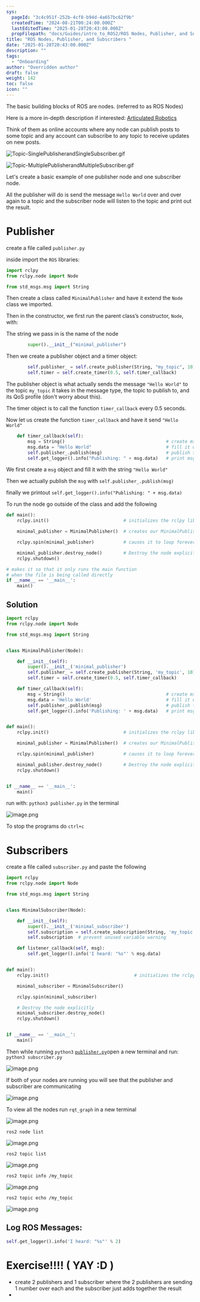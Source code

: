 ```yaml
---
sys:
  pageId: "3c4c951f-252b-4cf8-b94d-4a657bc62f9b"
  createdTime: "2024-08-21T00:24:00.000Z"
  lastEditedTime: "2025-01-28T20:43:00.000Z"
  propFilepath: "docs/Guides/intro_to_ROS2/ROS Nodes, Publisher, and Subscribers .md"
title: "ROS Nodes, Publisher, and Subscribers "
date: "2025-01-28T20:43:00.000Z"
description: ""
tags:
  - "Onboarding"
author: "Overridden author"
draft: false
weight: 142
toc: false
icon: ""
---
```


The basic building blocks of ROS are nodes. (referred to as ROS Nodes)

Here is a more in-depth description if interested: [Articulated Robotics](https://articulatedrobotics.xyz/tutorials/ready-for-ros/ros-overview#2-nodes)

Think of them as online accounts where any node can publish posts to some topic and any account can subscribe to any topic to receive updates on new posts.

![Topic-SinglePublisherandSingleSubscriber.gif](https://docs.ros.org/en/humble/_images/Topic-SinglePublisherandSingleSubscriber.gif)

![Topic-MultiplePublisherandMultipleSubscriber.gif](https://docs.ros.org/en/humble/_images/Topic-MultiplePublisherandMultipleSubscriber.gif)

Let's create a basic example of one publisher node and one subscriber node.

All the publisher will do is send the message `Hello World` over and over again to a topic and the subscriber node will listen to the topic and print out the result.

# Publisher

create a file called `publisher.py` 

inside import the `ROS` libraries:

```python
import rclpy
from rclpy.node import Node

from std_msgs.msg import String
```

Then create a class called `MinimalPublisher` and have it extend the `Node` class we imported.

Then in the constructor, we first run the parent class’s constructor, `Node`, with:

The string we pass in is the name of the node

```python
        super().__init__("minimal_publisher")
```

Then we create a publisher object and a timer object:

```python
        self.publisher_ = self.create_publisher(String, "my_topic", 10)
        self.timer = self.create_timer(0.5, self.timer_callback)
```

The publisher object is what actually sends the message `"Hello World"` to the topic `my_topic` it takes in the message type, the topic to publish to, and its QoS profile (don't worry about this).

The timer object is to call the function `timer_callback` every 0.5 seconds.

Now let us create the function `timer_callback` and have it send `"Hello World"`

```python
    def timer_callback(self):
        msg = String()                                      # create msg object
        msg.data = "Hello World"                            # fill it with data
        self.publisher_.publish(msg)                        # publish the message
        self.get_logger().info("Publishing: " + msg.data)   # print msg
```

We first create a `msg` object and fill it with the string `"Hello World"`

Then we actually publish the `msg` with `self.publisher_.publish(msg)`

finally we printout `self.get_logger().info("Publishing: " + msg.data)`

To run the node go outside of the class and add the following

```python
def main():
    rclpy.init()                            # initializes the rclpy library

    minimal_publisher = MinimalPublisher()  # creates our MinimalPublisher object

    rclpy.spin(minimal_publisher)           # causes it to loop forever

    minimal_publisher.destroy_node()        # Destroy the node explicitly
    rclpy.shutdown()

# makes it so that it only runs the main function
# when the file is being called directly
if __name__ == '__main__': 
    main()
```

## Solution

```python
import rclpy
from rclpy.node import Node

from std_msgs.msg import String


class MinimalPublisher(Node):

    def __init__(self):
        super().__init__('minimal_publisher')
        self.publisher_ = self.create_publisher(String, 'my_topic', 10)
        self.timer = self.create_timer(0.5, self.timer_callback)

    def timer_callback(self):
        msg = String()                                      # create msg object
        msg.data = 'Hello World'                            # fill it with data
        self.publisher_.publish(msg)                        # publish the message
        self.get_logger().info('Publishing: ' + msg.data)   # print msg


def main():
    rclpy.init()                            # initializes the rclpy library

    minimal_publisher = MinimalPublisher()  # creates our MinimalPublisher object

    rclpy.spin(minimal_publisher)           # causes it to loop forever

    minimal_publisher.destroy_node()        # Destroy the node explicitly
    rclpy.shutdown()


if __name__ == '__main__':
    main()
```

run with: `python3 publisher.py` in the terminal

![image.png](https://prod-files-secure.s3.us-west-2.amazonaws.com/d518164a-d88e-44d1-a4ee-3adb3bd8bce0/9214accb-ad5b-44f1-a31c-b3167c59138b/image.png?X-Amz-Algorithm=AWS4-HMAC-SHA256&X-Amz-Content-Sha256=UNSIGNED-PAYLOAD&X-Amz-Credential=ASIAZI2LB466ZOI7KRJZ%2F20250525%2Fus-west-2%2Fs3%2Faws4_request&X-Amz-Date=20250525T150731Z&X-Amz-Expires=3600&X-Amz-Security-Token=IQoJb3JpZ2luX2VjEGcaCXVzLXdlc3QtMiJHMEUCID4K9%2BXd%2FomlpcsVLXh3cbXizE%2Fa1Gpc5laHtSq5cOPtAiEApDR3cWHN%2BdZ8Kv0Z7zJcOoOMyzL04ZqlfI7pGPHkadMq%2FwMIMBAAGgw2Mzc0MjMxODM4MDUiDFI4acsTpU0IfpWfqyrcA%2BxpsK97xZiYq06kn7UwdsAgO2jp%2BpkCryHjUV1aAY3dvoSE%2FzTtKKDj8vL7u3VrBupm7QoEXLo9w2EN6358lpw7stTzB8YXrlgyZr7vJe%2BRiZeYwq6BD%2B7AKyARUjiPNBX6hIgkIvGiuIhbTBVz9xMBvwjV7H1HxA4XnhiQ5GkEYmzwwAIh40WxCdciUMQqpnpALdtfLk%2FX8EUoDwFlpuYrukcpF9aRAsL0iW2VQ5eBa4Ck0fQdEXaBIzo5zCDdF%2FmcuuEiUGFS5BA1eZGX1L0zoKMXfcDkIxGskDomutwDzq8rlKrFNEWYixYYCNuXqrzGHUj%2BgkvwaxeEzCTxyyNKEOx92SqN4t5ntPszQcjHlk%2FpC6fpp4aT9tdoEgBt3SsDK6FaKNvHG5o8XhcFvqF4kfTPnA9u20pZ2izmyOEWwpq86vLb8cWT4aI%2B87MiVJcmUEUKL%2FI11AXkSl4wurnNPpt6wslaNbHxTDbAg85uzBG9MFbvBpUwFV13o2MezmIBp3eV8hCJkRm63bjhe7UL191MrcQH24yluSI9gltnemJ2h5dQY5LorHtZlaor%2Baelg4ibT3HpOpSgC9FtbxVb%2FLtPlZL5g122LMrJBHXZYiqOp9tBtvrmjTeCMIbfzMEGOqUBS8lmnhXpcXDhNhPrNMsAcDwinmyTLgUBlrLv7uZCq45fzomuxPu6j0OYvOGYVwxNh18DEHpsUQnEe%2Bn3sOw5Hl4rj8O9AcGv40YYTaqb9S5dFxfGD8%2B3pEcT9E2%2B71Nxa8Rc8k8gouNnUu0OEAVmG%2BRhv8RYMUs6OYlMJxs2S2zXu5%2Fzs02Z2134tbxpZ1nNpkBXYJl7z5QDS9cZzIiPFG7olFwd&X-Amz-Signature=dc2b4b9863ac56064451806f7c5e2a354d8e304603c6bc5ca19c5f887c1055e8&X-Amz-SignedHeaders=host&x-id=GetObject)

To stop the programs do `ctrl+c`

# Subscribers

create a file called `subscriber.py` and paste the following

```python
import rclpy
from rclpy.node import Node

from std_msgs.msg import String


class MinimalSubscriber(Node):

    def __init__(self):
        super().__init__('minimal_subscriber')
        self.subscription = self.create_subscription(String, 'my_topic', self.listener_callback, 10)
        self.subscription  # prevent unused variable warning

    def listener_callback(self, msg):
        self.get_logger().info('I heard: "%s"' % msg.data)


def main():
    rclpy.init()                                # initializes the rclpy library

    minimal_subscriber = MinimalSubscriber()

    rclpy.spin(minimal_subscriber)

    # Destroy the node explicitly
    minimal_subscriber.destroy_node()
    rclpy.shutdown()


if __name__ == '__main__':
    main()
```

Then while running `python3` [`publisher.py`](http://publisher.py/)open a new terminal and run: `python3 subscriber.py` 

![image.png](https://prod-files-secure.s3.us-west-2.amazonaws.com/d518164a-d88e-44d1-a4ee-3adb3bd8bce0/611fccf2-c738-4dbd-94e9-98f209092866/image.png?X-Amz-Algorithm=AWS4-HMAC-SHA256&X-Amz-Content-Sha256=UNSIGNED-PAYLOAD&X-Amz-Credential=ASIAZI2LB466ZOI7KRJZ%2F20250525%2Fus-west-2%2Fs3%2Faws4_request&X-Amz-Date=20250525T150731Z&X-Amz-Expires=3600&X-Amz-Security-Token=IQoJb3JpZ2luX2VjEGcaCXVzLXdlc3QtMiJHMEUCID4K9%2BXd%2FomlpcsVLXh3cbXizE%2Fa1Gpc5laHtSq5cOPtAiEApDR3cWHN%2BdZ8Kv0Z7zJcOoOMyzL04ZqlfI7pGPHkadMq%2FwMIMBAAGgw2Mzc0MjMxODM4MDUiDFI4acsTpU0IfpWfqyrcA%2BxpsK97xZiYq06kn7UwdsAgO2jp%2BpkCryHjUV1aAY3dvoSE%2FzTtKKDj8vL7u3VrBupm7QoEXLo9w2EN6358lpw7stTzB8YXrlgyZr7vJe%2BRiZeYwq6BD%2B7AKyARUjiPNBX6hIgkIvGiuIhbTBVz9xMBvwjV7H1HxA4XnhiQ5GkEYmzwwAIh40WxCdciUMQqpnpALdtfLk%2FX8EUoDwFlpuYrukcpF9aRAsL0iW2VQ5eBa4Ck0fQdEXaBIzo5zCDdF%2FmcuuEiUGFS5BA1eZGX1L0zoKMXfcDkIxGskDomutwDzq8rlKrFNEWYixYYCNuXqrzGHUj%2BgkvwaxeEzCTxyyNKEOx92SqN4t5ntPszQcjHlk%2FpC6fpp4aT9tdoEgBt3SsDK6FaKNvHG5o8XhcFvqF4kfTPnA9u20pZ2izmyOEWwpq86vLb8cWT4aI%2B87MiVJcmUEUKL%2FI11AXkSl4wurnNPpt6wslaNbHxTDbAg85uzBG9MFbvBpUwFV13o2MezmIBp3eV8hCJkRm63bjhe7UL191MrcQH24yluSI9gltnemJ2h5dQY5LorHtZlaor%2Baelg4ibT3HpOpSgC9FtbxVb%2FLtPlZL5g122LMrJBHXZYiqOp9tBtvrmjTeCMIbfzMEGOqUBS8lmnhXpcXDhNhPrNMsAcDwinmyTLgUBlrLv7uZCq45fzomuxPu6j0OYvOGYVwxNh18DEHpsUQnEe%2Bn3sOw5Hl4rj8O9AcGv40YYTaqb9S5dFxfGD8%2B3pEcT9E2%2B71Nxa8Rc8k8gouNnUu0OEAVmG%2BRhv8RYMUs6OYlMJxs2S2zXu5%2Fzs02Z2134tbxpZ1nNpkBXYJl7z5QDS9cZzIiPFG7olFwd&X-Amz-Signature=c4d16e05cacfe0b9c377a123e117829c20be1498298410d5f3d837b711a16764&X-Amz-SignedHeaders=host&x-id=GetObject)

If both of your nodes are running you will see that the publisher and subscriber are communicating

![image.png](https://prod-files-secure.s3.us-west-2.amazonaws.com/d518164a-d88e-44d1-a4ee-3adb3bd8bce0/eea428b5-1cf0-43bb-a30b-81cbaf6c5c78/image.png?X-Amz-Algorithm=AWS4-HMAC-SHA256&X-Amz-Content-Sha256=UNSIGNED-PAYLOAD&X-Amz-Credential=ASIAZI2LB466ZOI7KRJZ%2F20250525%2Fus-west-2%2Fs3%2Faws4_request&X-Amz-Date=20250525T150731Z&X-Amz-Expires=3600&X-Amz-Security-Token=IQoJb3JpZ2luX2VjEGcaCXVzLXdlc3QtMiJHMEUCID4K9%2BXd%2FomlpcsVLXh3cbXizE%2Fa1Gpc5laHtSq5cOPtAiEApDR3cWHN%2BdZ8Kv0Z7zJcOoOMyzL04ZqlfI7pGPHkadMq%2FwMIMBAAGgw2Mzc0MjMxODM4MDUiDFI4acsTpU0IfpWfqyrcA%2BxpsK97xZiYq06kn7UwdsAgO2jp%2BpkCryHjUV1aAY3dvoSE%2FzTtKKDj8vL7u3VrBupm7QoEXLo9w2EN6358lpw7stTzB8YXrlgyZr7vJe%2BRiZeYwq6BD%2B7AKyARUjiPNBX6hIgkIvGiuIhbTBVz9xMBvwjV7H1HxA4XnhiQ5GkEYmzwwAIh40WxCdciUMQqpnpALdtfLk%2FX8EUoDwFlpuYrukcpF9aRAsL0iW2VQ5eBa4Ck0fQdEXaBIzo5zCDdF%2FmcuuEiUGFS5BA1eZGX1L0zoKMXfcDkIxGskDomutwDzq8rlKrFNEWYixYYCNuXqrzGHUj%2BgkvwaxeEzCTxyyNKEOx92SqN4t5ntPszQcjHlk%2FpC6fpp4aT9tdoEgBt3SsDK6FaKNvHG5o8XhcFvqF4kfTPnA9u20pZ2izmyOEWwpq86vLb8cWT4aI%2B87MiVJcmUEUKL%2FI11AXkSl4wurnNPpt6wslaNbHxTDbAg85uzBG9MFbvBpUwFV13o2MezmIBp3eV8hCJkRm63bjhe7UL191MrcQH24yluSI9gltnemJ2h5dQY5LorHtZlaor%2Baelg4ibT3HpOpSgC9FtbxVb%2FLtPlZL5g122LMrJBHXZYiqOp9tBtvrmjTeCMIbfzMEGOqUBS8lmnhXpcXDhNhPrNMsAcDwinmyTLgUBlrLv7uZCq45fzomuxPu6j0OYvOGYVwxNh18DEHpsUQnEe%2Bn3sOw5Hl4rj8O9AcGv40YYTaqb9S5dFxfGD8%2B3pEcT9E2%2B71Nxa8Rc8k8gouNnUu0OEAVmG%2BRhv8RYMUs6OYlMJxs2S2zXu5%2Fzs02Z2134tbxpZ1nNpkBXYJl7z5QDS9cZzIiPFG7olFwd&X-Amz-Signature=3573a405b24e6161a63b9b58bf0e5f9f51f1cbbac5c1e51036dbd24ba3512572&X-Amz-SignedHeaders=host&x-id=GetObject)

To view all the nodes run `rqt_graph` in a new terminal

![image.png](https://prod-files-secure.s3.us-west-2.amazonaws.com/d518164a-d88e-44d1-a4ee-3adb3bd8bce0/1d98e964-4318-4d62-b5c4-8c8f78368598/image.png?X-Amz-Algorithm=AWS4-HMAC-SHA256&X-Amz-Content-Sha256=UNSIGNED-PAYLOAD&X-Amz-Credential=ASIAZI2LB466ZOI7KRJZ%2F20250525%2Fus-west-2%2Fs3%2Faws4_request&X-Amz-Date=20250525T150731Z&X-Amz-Expires=3600&X-Amz-Security-Token=IQoJb3JpZ2luX2VjEGcaCXVzLXdlc3QtMiJHMEUCID4K9%2BXd%2FomlpcsVLXh3cbXizE%2Fa1Gpc5laHtSq5cOPtAiEApDR3cWHN%2BdZ8Kv0Z7zJcOoOMyzL04ZqlfI7pGPHkadMq%2FwMIMBAAGgw2Mzc0MjMxODM4MDUiDFI4acsTpU0IfpWfqyrcA%2BxpsK97xZiYq06kn7UwdsAgO2jp%2BpkCryHjUV1aAY3dvoSE%2FzTtKKDj8vL7u3VrBupm7QoEXLo9w2EN6358lpw7stTzB8YXrlgyZr7vJe%2BRiZeYwq6BD%2B7AKyARUjiPNBX6hIgkIvGiuIhbTBVz9xMBvwjV7H1HxA4XnhiQ5GkEYmzwwAIh40WxCdciUMQqpnpALdtfLk%2FX8EUoDwFlpuYrukcpF9aRAsL0iW2VQ5eBa4Ck0fQdEXaBIzo5zCDdF%2FmcuuEiUGFS5BA1eZGX1L0zoKMXfcDkIxGskDomutwDzq8rlKrFNEWYixYYCNuXqrzGHUj%2BgkvwaxeEzCTxyyNKEOx92SqN4t5ntPszQcjHlk%2FpC6fpp4aT9tdoEgBt3SsDK6FaKNvHG5o8XhcFvqF4kfTPnA9u20pZ2izmyOEWwpq86vLb8cWT4aI%2B87MiVJcmUEUKL%2FI11AXkSl4wurnNPpt6wslaNbHxTDbAg85uzBG9MFbvBpUwFV13o2MezmIBp3eV8hCJkRm63bjhe7UL191MrcQH24yluSI9gltnemJ2h5dQY5LorHtZlaor%2Baelg4ibT3HpOpSgC9FtbxVb%2FLtPlZL5g122LMrJBHXZYiqOp9tBtvrmjTeCMIbfzMEGOqUBS8lmnhXpcXDhNhPrNMsAcDwinmyTLgUBlrLv7uZCq45fzomuxPu6j0OYvOGYVwxNh18DEHpsUQnEe%2Bn3sOw5Hl4rj8O9AcGv40YYTaqb9S5dFxfGD8%2B3pEcT9E2%2B71Nxa8Rc8k8gouNnUu0OEAVmG%2BRhv8RYMUs6OYlMJxs2S2zXu5%2Fzs02Z2134tbxpZ1nNpkBXYJl7z5QDS9cZzIiPFG7olFwd&X-Amz-Signature=9deb001df177c9972d4ca7fb134402fd35876472b8f1e34cab74c82e8e828166&X-Amz-SignedHeaders=host&x-id=GetObject)

`ros2 node list`

![image.png](https://prod-files-secure.s3.us-west-2.amazonaws.com/d518164a-d88e-44d1-a4ee-3adb3bd8bce0/680ac8cf-e6d9-4164-9ece-5b9a6fccffee/image.png?X-Amz-Algorithm=AWS4-HMAC-SHA256&X-Amz-Content-Sha256=UNSIGNED-PAYLOAD&X-Amz-Credential=ASIAZI2LB466ZOI7KRJZ%2F20250525%2Fus-west-2%2Fs3%2Faws4_request&X-Amz-Date=20250525T150731Z&X-Amz-Expires=3600&X-Amz-Security-Token=IQoJb3JpZ2luX2VjEGcaCXVzLXdlc3QtMiJHMEUCID4K9%2BXd%2FomlpcsVLXh3cbXizE%2Fa1Gpc5laHtSq5cOPtAiEApDR3cWHN%2BdZ8Kv0Z7zJcOoOMyzL04ZqlfI7pGPHkadMq%2FwMIMBAAGgw2Mzc0MjMxODM4MDUiDFI4acsTpU0IfpWfqyrcA%2BxpsK97xZiYq06kn7UwdsAgO2jp%2BpkCryHjUV1aAY3dvoSE%2FzTtKKDj8vL7u3VrBupm7QoEXLo9w2EN6358lpw7stTzB8YXrlgyZr7vJe%2BRiZeYwq6BD%2B7AKyARUjiPNBX6hIgkIvGiuIhbTBVz9xMBvwjV7H1HxA4XnhiQ5GkEYmzwwAIh40WxCdciUMQqpnpALdtfLk%2FX8EUoDwFlpuYrukcpF9aRAsL0iW2VQ5eBa4Ck0fQdEXaBIzo5zCDdF%2FmcuuEiUGFS5BA1eZGX1L0zoKMXfcDkIxGskDomutwDzq8rlKrFNEWYixYYCNuXqrzGHUj%2BgkvwaxeEzCTxyyNKEOx92SqN4t5ntPszQcjHlk%2FpC6fpp4aT9tdoEgBt3SsDK6FaKNvHG5o8XhcFvqF4kfTPnA9u20pZ2izmyOEWwpq86vLb8cWT4aI%2B87MiVJcmUEUKL%2FI11AXkSl4wurnNPpt6wslaNbHxTDbAg85uzBG9MFbvBpUwFV13o2MezmIBp3eV8hCJkRm63bjhe7UL191MrcQH24yluSI9gltnemJ2h5dQY5LorHtZlaor%2Baelg4ibT3HpOpSgC9FtbxVb%2FLtPlZL5g122LMrJBHXZYiqOp9tBtvrmjTeCMIbfzMEGOqUBS8lmnhXpcXDhNhPrNMsAcDwinmyTLgUBlrLv7uZCq45fzomuxPu6j0OYvOGYVwxNh18DEHpsUQnEe%2Bn3sOw5Hl4rj8O9AcGv40YYTaqb9S5dFxfGD8%2B3pEcT9E2%2B71Nxa8Rc8k8gouNnUu0OEAVmG%2BRhv8RYMUs6OYlMJxs2S2zXu5%2Fzs02Z2134tbxpZ1nNpkBXYJl7z5QDS9cZzIiPFG7olFwd&X-Amz-Signature=d90eb7ebcb10cd1b3a27d46ee9f7f1bdd9c9434af5c0d31df054ec9ca1152586&X-Amz-SignedHeaders=host&x-id=GetObject)

`ros2 topic list`

![image.png](https://prod-files-secure.s3.us-west-2.amazonaws.com/d518164a-d88e-44d1-a4ee-3adb3bd8bce0/eee2ebe1-27ef-4a4a-96fb-2ca54126fb29/image.png?X-Amz-Algorithm=AWS4-HMAC-SHA256&X-Amz-Content-Sha256=UNSIGNED-PAYLOAD&X-Amz-Credential=ASIAZI2LB466ZOI7KRJZ%2F20250525%2Fus-west-2%2Fs3%2Faws4_request&X-Amz-Date=20250525T150731Z&X-Amz-Expires=3600&X-Amz-Security-Token=IQoJb3JpZ2luX2VjEGcaCXVzLXdlc3QtMiJHMEUCID4K9%2BXd%2FomlpcsVLXh3cbXizE%2Fa1Gpc5laHtSq5cOPtAiEApDR3cWHN%2BdZ8Kv0Z7zJcOoOMyzL04ZqlfI7pGPHkadMq%2FwMIMBAAGgw2Mzc0MjMxODM4MDUiDFI4acsTpU0IfpWfqyrcA%2BxpsK97xZiYq06kn7UwdsAgO2jp%2BpkCryHjUV1aAY3dvoSE%2FzTtKKDj8vL7u3VrBupm7QoEXLo9w2EN6358lpw7stTzB8YXrlgyZr7vJe%2BRiZeYwq6BD%2B7AKyARUjiPNBX6hIgkIvGiuIhbTBVz9xMBvwjV7H1HxA4XnhiQ5GkEYmzwwAIh40WxCdciUMQqpnpALdtfLk%2FX8EUoDwFlpuYrukcpF9aRAsL0iW2VQ5eBa4Ck0fQdEXaBIzo5zCDdF%2FmcuuEiUGFS5BA1eZGX1L0zoKMXfcDkIxGskDomutwDzq8rlKrFNEWYixYYCNuXqrzGHUj%2BgkvwaxeEzCTxyyNKEOx92SqN4t5ntPszQcjHlk%2FpC6fpp4aT9tdoEgBt3SsDK6FaKNvHG5o8XhcFvqF4kfTPnA9u20pZ2izmyOEWwpq86vLb8cWT4aI%2B87MiVJcmUEUKL%2FI11AXkSl4wurnNPpt6wslaNbHxTDbAg85uzBG9MFbvBpUwFV13o2MezmIBp3eV8hCJkRm63bjhe7UL191MrcQH24yluSI9gltnemJ2h5dQY5LorHtZlaor%2Baelg4ibT3HpOpSgC9FtbxVb%2FLtPlZL5g122LMrJBHXZYiqOp9tBtvrmjTeCMIbfzMEGOqUBS8lmnhXpcXDhNhPrNMsAcDwinmyTLgUBlrLv7uZCq45fzomuxPu6j0OYvOGYVwxNh18DEHpsUQnEe%2Bn3sOw5Hl4rj8O9AcGv40YYTaqb9S5dFxfGD8%2B3pEcT9E2%2B71Nxa8Rc8k8gouNnUu0OEAVmG%2BRhv8RYMUs6OYlMJxs2S2zXu5%2Fzs02Z2134tbxpZ1nNpkBXYJl7z5QDS9cZzIiPFG7olFwd&X-Amz-Signature=f14c04f4fdbd235bf28bfb0b19f57266cc858557e1139fe4c46544328ee88634&X-Amz-SignedHeaders=host&x-id=GetObject)

`ros2 topic info /my_topic`

![image.png](https://prod-files-secure.s3.us-west-2.amazonaws.com/d518164a-d88e-44d1-a4ee-3adb3bd8bce0/6288ef12-cb9e-406f-b9eb-65feed3a9011/image.png?X-Amz-Algorithm=AWS4-HMAC-SHA256&X-Amz-Content-Sha256=UNSIGNED-PAYLOAD&X-Amz-Credential=ASIAZI2LB466ZOI7KRJZ%2F20250525%2Fus-west-2%2Fs3%2Faws4_request&X-Amz-Date=20250525T150731Z&X-Amz-Expires=3600&X-Amz-Security-Token=IQoJb3JpZ2luX2VjEGcaCXVzLXdlc3QtMiJHMEUCID4K9%2BXd%2FomlpcsVLXh3cbXizE%2Fa1Gpc5laHtSq5cOPtAiEApDR3cWHN%2BdZ8Kv0Z7zJcOoOMyzL04ZqlfI7pGPHkadMq%2FwMIMBAAGgw2Mzc0MjMxODM4MDUiDFI4acsTpU0IfpWfqyrcA%2BxpsK97xZiYq06kn7UwdsAgO2jp%2BpkCryHjUV1aAY3dvoSE%2FzTtKKDj8vL7u3VrBupm7QoEXLo9w2EN6358lpw7stTzB8YXrlgyZr7vJe%2BRiZeYwq6BD%2B7AKyARUjiPNBX6hIgkIvGiuIhbTBVz9xMBvwjV7H1HxA4XnhiQ5GkEYmzwwAIh40WxCdciUMQqpnpALdtfLk%2FX8EUoDwFlpuYrukcpF9aRAsL0iW2VQ5eBa4Ck0fQdEXaBIzo5zCDdF%2FmcuuEiUGFS5BA1eZGX1L0zoKMXfcDkIxGskDomutwDzq8rlKrFNEWYixYYCNuXqrzGHUj%2BgkvwaxeEzCTxyyNKEOx92SqN4t5ntPszQcjHlk%2FpC6fpp4aT9tdoEgBt3SsDK6FaKNvHG5o8XhcFvqF4kfTPnA9u20pZ2izmyOEWwpq86vLb8cWT4aI%2B87MiVJcmUEUKL%2FI11AXkSl4wurnNPpt6wslaNbHxTDbAg85uzBG9MFbvBpUwFV13o2MezmIBp3eV8hCJkRm63bjhe7UL191MrcQH24yluSI9gltnemJ2h5dQY5LorHtZlaor%2Baelg4ibT3HpOpSgC9FtbxVb%2FLtPlZL5g122LMrJBHXZYiqOp9tBtvrmjTeCMIbfzMEGOqUBS8lmnhXpcXDhNhPrNMsAcDwinmyTLgUBlrLv7uZCq45fzomuxPu6j0OYvOGYVwxNh18DEHpsUQnEe%2Bn3sOw5Hl4rj8O9AcGv40YYTaqb9S5dFxfGD8%2B3pEcT9E2%2B71Nxa8Rc8k8gouNnUu0OEAVmG%2BRhv8RYMUs6OYlMJxs2S2zXu5%2Fzs02Z2134tbxpZ1nNpkBXYJl7z5QDS9cZzIiPFG7olFwd&X-Amz-Signature=0e2999b6cf7551d13fd0be3d6882670669c9dfdcea2d95e8cf7523da06b53c24&X-Amz-SignedHeaders=host&x-id=GetObject)

`ros2 topic echo /my_topic`

![image.png](https://prod-files-secure.s3.us-west-2.amazonaws.com/d518164a-d88e-44d1-a4ee-3adb3bd8bce0/0a6fcb4d-422d-4a6c-a803-749ef4adf2c6/image.png?X-Amz-Algorithm=AWS4-HMAC-SHA256&X-Amz-Content-Sha256=UNSIGNED-PAYLOAD&X-Amz-Credential=ASIAZI2LB466ZOI7KRJZ%2F20250525%2Fus-west-2%2Fs3%2Faws4_request&X-Amz-Date=20250525T150731Z&X-Amz-Expires=3600&X-Amz-Security-Token=IQoJb3JpZ2luX2VjEGcaCXVzLXdlc3QtMiJHMEUCID4K9%2BXd%2FomlpcsVLXh3cbXizE%2Fa1Gpc5laHtSq5cOPtAiEApDR3cWHN%2BdZ8Kv0Z7zJcOoOMyzL04ZqlfI7pGPHkadMq%2FwMIMBAAGgw2Mzc0MjMxODM4MDUiDFI4acsTpU0IfpWfqyrcA%2BxpsK97xZiYq06kn7UwdsAgO2jp%2BpkCryHjUV1aAY3dvoSE%2FzTtKKDj8vL7u3VrBupm7QoEXLo9w2EN6358lpw7stTzB8YXrlgyZr7vJe%2BRiZeYwq6BD%2B7AKyARUjiPNBX6hIgkIvGiuIhbTBVz9xMBvwjV7H1HxA4XnhiQ5GkEYmzwwAIh40WxCdciUMQqpnpALdtfLk%2FX8EUoDwFlpuYrukcpF9aRAsL0iW2VQ5eBa4Ck0fQdEXaBIzo5zCDdF%2FmcuuEiUGFS5BA1eZGX1L0zoKMXfcDkIxGskDomutwDzq8rlKrFNEWYixYYCNuXqrzGHUj%2BgkvwaxeEzCTxyyNKEOx92SqN4t5ntPszQcjHlk%2FpC6fpp4aT9tdoEgBt3SsDK6FaKNvHG5o8XhcFvqF4kfTPnA9u20pZ2izmyOEWwpq86vLb8cWT4aI%2B87MiVJcmUEUKL%2FI11AXkSl4wurnNPpt6wslaNbHxTDbAg85uzBG9MFbvBpUwFV13o2MezmIBp3eV8hCJkRm63bjhe7UL191MrcQH24yluSI9gltnemJ2h5dQY5LorHtZlaor%2Baelg4ibT3HpOpSgC9FtbxVb%2FLtPlZL5g122LMrJBHXZYiqOp9tBtvrmjTeCMIbfzMEGOqUBS8lmnhXpcXDhNhPrNMsAcDwinmyTLgUBlrLv7uZCq45fzomuxPu6j0OYvOGYVwxNh18DEHpsUQnEe%2Bn3sOw5Hl4rj8O9AcGv40YYTaqb9S5dFxfGD8%2B3pEcT9E2%2B71Nxa8Rc8k8gouNnUu0OEAVmG%2BRhv8RYMUs6OYlMJxs2S2zXu5%2Fzs02Z2134tbxpZ1nNpkBXYJl7z5QDS9cZzIiPFG7olFwd&X-Amz-Signature=e611399f12e283db55ed07541b4dbc41897cdd4d81046883054b424776a5c222&X-Amz-SignedHeaders=host&x-id=GetObject)

## Log ROS Messages:

```python
self.get_logger().info('I heard: "%s"' % 2)
```

# Exercise!!!! ( YAY :D )

- create 2 publishers and 1 subscriber where the 2 publishers are sending 1 number over each and the subscriber just adds together the result
- 
